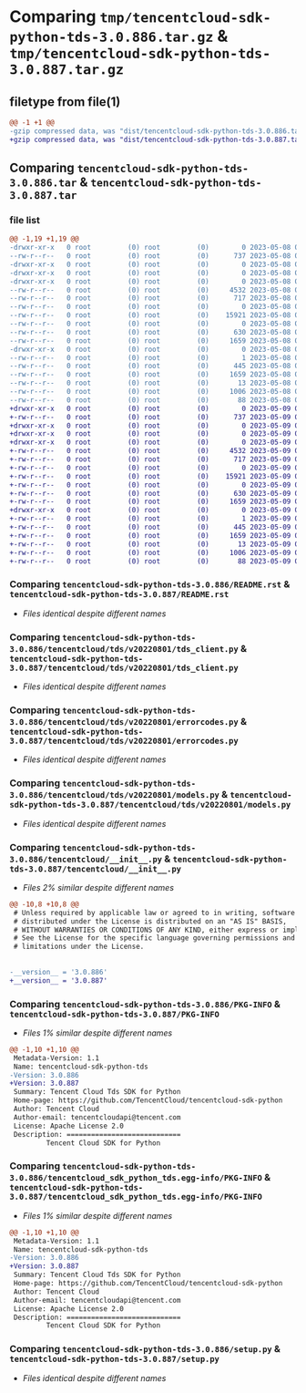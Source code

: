# Comparing `tmp/tencentcloud-sdk-python-tds-3.0.886.tar.gz` & `tmp/tencentcloud-sdk-python-tds-3.0.887.tar.gz`

## filetype from file(1)

```diff
@@ -1 +1 @@
-gzip compressed data, was "dist/tencentcloud-sdk-python-tds-3.0.886.tar", last modified: Mon May  8 04:10:31 2023, max compression
+gzip compressed data, was "dist/tencentcloud-sdk-python-tds-3.0.887.tar", last modified: Tue May  9 03:21:42 2023, max compression
```

## Comparing `tencentcloud-sdk-python-tds-3.0.886.tar` & `tencentcloud-sdk-python-tds-3.0.887.tar`

### file list

```diff
@@ -1,19 +1,19 @@
-drwxr-xr-x   0 root         (0) root         (0)        0 2023-05-08 04:10:31.000000 tencentcloud-sdk-python-tds-3.0.886/
--rw-r--r--   0 root         (0) root         (0)      737 2023-05-08 04:10:31.000000 tencentcloud-sdk-python-tds-3.0.886/README.rst
-drwxr-xr-x   0 root         (0) root         (0)        0 2023-05-08 04:10:31.000000 tencentcloud-sdk-python-tds-3.0.886/tencentcloud/
-drwxr-xr-x   0 root         (0) root         (0)        0 2023-05-08 04:10:31.000000 tencentcloud-sdk-python-tds-3.0.886/tencentcloud/tds/
-drwxr-xr-x   0 root         (0) root         (0)        0 2023-05-08 04:10:31.000000 tencentcloud-sdk-python-tds-3.0.886/tencentcloud/tds/v20220801/
--rw-r--r--   0 root         (0) root         (0)     4532 2023-05-08 04:10:31.000000 tencentcloud-sdk-python-tds-3.0.886/tencentcloud/tds/v20220801/tds_client.py
--rw-r--r--   0 root         (0) root         (0)      717 2023-05-08 04:10:31.000000 tencentcloud-sdk-python-tds-3.0.886/tencentcloud/tds/v20220801/errorcodes.py
--rw-r--r--   0 root         (0) root         (0)        0 2023-05-08 04:10:31.000000 tencentcloud-sdk-python-tds-3.0.886/tencentcloud/tds/v20220801/__init__.py
--rw-r--r--   0 root         (0) root         (0)    15921 2023-05-08 04:10:31.000000 tencentcloud-sdk-python-tds-3.0.886/tencentcloud/tds/v20220801/models.py
--rw-r--r--   0 root         (0) root         (0)        0 2023-05-08 04:10:31.000000 tencentcloud-sdk-python-tds-3.0.886/tencentcloud/tds/__init__.py
--rw-r--r--   0 root         (0) root         (0)      630 2023-05-08 04:10:31.000000 tencentcloud-sdk-python-tds-3.0.886/tencentcloud/__init__.py
--rw-r--r--   0 root         (0) root         (0)     1659 2023-05-08 04:10:31.000000 tencentcloud-sdk-python-tds-3.0.886/PKG-INFO
-drwxr-xr-x   0 root         (0) root         (0)        0 2023-05-08 04:10:31.000000 tencentcloud-sdk-python-tds-3.0.886/tencentcloud_sdk_python_tds.egg-info/
--rw-r--r--   0 root         (0) root         (0)        1 2023-05-08 04:10:31.000000 tencentcloud-sdk-python-tds-3.0.886/tencentcloud_sdk_python_tds.egg-info/dependency_links.txt
--rw-r--r--   0 root         (0) root         (0)      445 2023-05-08 04:10:31.000000 tencentcloud-sdk-python-tds-3.0.886/tencentcloud_sdk_python_tds.egg-info/SOURCES.txt
--rw-r--r--   0 root         (0) root         (0)     1659 2023-05-08 04:10:31.000000 tencentcloud-sdk-python-tds-3.0.886/tencentcloud_sdk_python_tds.egg-info/PKG-INFO
--rw-r--r--   0 root         (0) root         (0)       13 2023-05-08 04:10:31.000000 tencentcloud-sdk-python-tds-3.0.886/tencentcloud_sdk_python_tds.egg-info/top_level.txt
--rw-r--r--   0 root         (0) root         (0)     1006 2023-05-08 04:10:31.000000 tencentcloud-sdk-python-tds-3.0.886/setup.py
--rw-r--r--   0 root         (0) root         (0)       88 2023-05-08 04:10:31.000000 tencentcloud-sdk-python-tds-3.0.886/setup.cfg
+drwxr-xr-x   0 root         (0) root         (0)        0 2023-05-09 03:21:42.000000 tencentcloud-sdk-python-tds-3.0.887/
+-rw-r--r--   0 root         (0) root         (0)      737 2023-05-09 03:21:42.000000 tencentcloud-sdk-python-tds-3.0.887/README.rst
+drwxr-xr-x   0 root         (0) root         (0)        0 2023-05-09 03:21:42.000000 tencentcloud-sdk-python-tds-3.0.887/tencentcloud/
+drwxr-xr-x   0 root         (0) root         (0)        0 2023-05-09 03:21:42.000000 tencentcloud-sdk-python-tds-3.0.887/tencentcloud/tds/
+drwxr-xr-x   0 root         (0) root         (0)        0 2023-05-09 03:21:42.000000 tencentcloud-sdk-python-tds-3.0.887/tencentcloud/tds/v20220801/
+-rw-r--r--   0 root         (0) root         (0)     4532 2023-05-09 03:21:42.000000 tencentcloud-sdk-python-tds-3.0.887/tencentcloud/tds/v20220801/tds_client.py
+-rw-r--r--   0 root         (0) root         (0)      717 2023-05-09 03:21:42.000000 tencentcloud-sdk-python-tds-3.0.887/tencentcloud/tds/v20220801/errorcodes.py
+-rw-r--r--   0 root         (0) root         (0)        0 2023-05-09 03:21:42.000000 tencentcloud-sdk-python-tds-3.0.887/tencentcloud/tds/v20220801/__init__.py
+-rw-r--r--   0 root         (0) root         (0)    15921 2023-05-09 03:21:42.000000 tencentcloud-sdk-python-tds-3.0.887/tencentcloud/tds/v20220801/models.py
+-rw-r--r--   0 root         (0) root         (0)        0 2023-05-09 03:21:42.000000 tencentcloud-sdk-python-tds-3.0.887/tencentcloud/tds/__init__.py
+-rw-r--r--   0 root         (0) root         (0)      630 2023-05-09 03:21:42.000000 tencentcloud-sdk-python-tds-3.0.887/tencentcloud/__init__.py
+-rw-r--r--   0 root         (0) root         (0)     1659 2023-05-09 03:21:42.000000 tencentcloud-sdk-python-tds-3.0.887/PKG-INFO
+drwxr-xr-x   0 root         (0) root         (0)        0 2023-05-09 03:21:42.000000 tencentcloud-sdk-python-tds-3.0.887/tencentcloud_sdk_python_tds.egg-info/
+-rw-r--r--   0 root         (0) root         (0)        1 2023-05-09 03:21:42.000000 tencentcloud-sdk-python-tds-3.0.887/tencentcloud_sdk_python_tds.egg-info/dependency_links.txt
+-rw-r--r--   0 root         (0) root         (0)      445 2023-05-09 03:21:42.000000 tencentcloud-sdk-python-tds-3.0.887/tencentcloud_sdk_python_tds.egg-info/SOURCES.txt
+-rw-r--r--   0 root         (0) root         (0)     1659 2023-05-09 03:21:42.000000 tencentcloud-sdk-python-tds-3.0.887/tencentcloud_sdk_python_tds.egg-info/PKG-INFO
+-rw-r--r--   0 root         (0) root         (0)       13 2023-05-09 03:21:42.000000 tencentcloud-sdk-python-tds-3.0.887/tencentcloud_sdk_python_tds.egg-info/top_level.txt
+-rw-r--r--   0 root         (0) root         (0)     1006 2023-05-09 03:21:42.000000 tencentcloud-sdk-python-tds-3.0.887/setup.py
+-rw-r--r--   0 root         (0) root         (0)       88 2023-05-09 03:21:42.000000 tencentcloud-sdk-python-tds-3.0.887/setup.cfg
```

### Comparing `tencentcloud-sdk-python-tds-3.0.886/README.rst` & `tencentcloud-sdk-python-tds-3.0.887/README.rst`

 * *Files identical despite different names*

### Comparing `tencentcloud-sdk-python-tds-3.0.886/tencentcloud/tds/v20220801/tds_client.py` & `tencentcloud-sdk-python-tds-3.0.887/tencentcloud/tds/v20220801/tds_client.py`

 * *Files identical despite different names*

### Comparing `tencentcloud-sdk-python-tds-3.0.886/tencentcloud/tds/v20220801/errorcodes.py` & `tencentcloud-sdk-python-tds-3.0.887/tencentcloud/tds/v20220801/errorcodes.py`

 * *Files identical despite different names*

### Comparing `tencentcloud-sdk-python-tds-3.0.886/tencentcloud/tds/v20220801/models.py` & `tencentcloud-sdk-python-tds-3.0.887/tencentcloud/tds/v20220801/models.py`

 * *Files identical despite different names*

### Comparing `tencentcloud-sdk-python-tds-3.0.886/tencentcloud/__init__.py` & `tencentcloud-sdk-python-tds-3.0.887/tencentcloud/__init__.py`

 * *Files 2% similar despite different names*

```diff
@@ -10,8 +10,8 @@
 # Unless required by applicable law or agreed to in writing, software
 # distributed under the License is distributed on an "AS IS" BASIS,
 # WITHOUT WARRANTIES OR CONDITIONS OF ANY KIND, either express or implied.
 # See the License for the specific language governing permissions and
 # limitations under the License.
 
 
-__version__ = '3.0.886'
+__version__ = '3.0.887'
```

### Comparing `tencentcloud-sdk-python-tds-3.0.886/PKG-INFO` & `tencentcloud-sdk-python-tds-3.0.887/PKG-INFO`

 * *Files 1% similar despite different names*

```diff
@@ -1,10 +1,10 @@
 Metadata-Version: 1.1
 Name: tencentcloud-sdk-python-tds
-Version: 3.0.886
+Version: 3.0.887
 Summary: Tencent Cloud Tds SDK for Python
 Home-page: https://github.com/TencentCloud/tencentcloud-sdk-python
 Author: Tencent Cloud
 Author-email: tencentcloudapi@tencent.com
 License: Apache License 2.0
 Description: ============================
         Tencent Cloud SDK for Python
```

### Comparing `tencentcloud-sdk-python-tds-3.0.886/tencentcloud_sdk_python_tds.egg-info/PKG-INFO` & `tencentcloud-sdk-python-tds-3.0.887/tencentcloud_sdk_python_tds.egg-info/PKG-INFO`

 * *Files 1% similar despite different names*

```diff
@@ -1,10 +1,10 @@
 Metadata-Version: 1.1
 Name: tencentcloud-sdk-python-tds
-Version: 3.0.886
+Version: 3.0.887
 Summary: Tencent Cloud Tds SDK for Python
 Home-page: https://github.com/TencentCloud/tencentcloud-sdk-python
 Author: Tencent Cloud
 Author-email: tencentcloudapi@tencent.com
 License: Apache License 2.0
 Description: ============================
         Tencent Cloud SDK for Python
```

### Comparing `tencentcloud-sdk-python-tds-3.0.886/setup.py` & `tencentcloud-sdk-python-tds-3.0.887/setup.py`

 * *Files identical despite different names*


